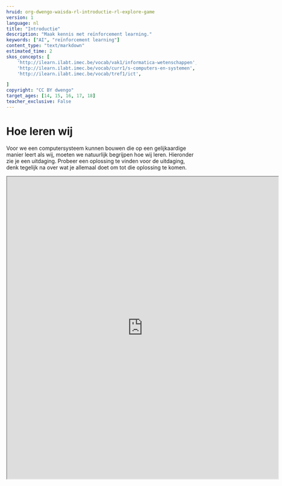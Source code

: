 ```yaml
---
hruid: org-dwengo-waisda-rl-introductie-rl-explore-game
version: 1
language: nl
title: "Introductie"
description: "Maak kennis met reïnforcement learning."
keywords: ["AI", "reïnforcement learning"]
content_type: "text/markdown"
estimated_time: 2
skos_concepts: [
    'http://ilearn.ilabt.imec.be/vocab/vak1/informatica-wetenschappen', 
    'http://ilearn.ilabt.imec.be/vocab/curr1/s-computers-en-systemen',
    'http://ilearn.ilabt.imec.be/vocab/tref1/ict',

]
copyright: "CC BY dwengo"
target_ages: [14, 15, 16, 17, 18]
teacher_exclusive: False
---
```


# Hoe leren wij



Voor we een computersysteem kunnen bouwen die op een gelijkaardige manier leert als wij, moeten we natuurlijk begrijpen hoe wij leren. Hieronder zie je een uitdaging. Probeer een oplossing te vinden voor de uitdaging, denk tegelijk na over wat je allemaal doet om tot die oplossing te komen.

<iframe src="https://dwengo.org/rl" title="Voorbeeld van een convolutie" width="720px" height="800px"></iframe>